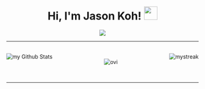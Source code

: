 <h1 align="center">Hi, I'm Jason Koh! <img src="https://media.giphy.com/media/hvRJCLFzcasrR4ia7z/giphy.gif" width="35"></h1>
<p align="center">
  <a href="https://github.com/DenverCoder1/readme-typing-svg"><img src="https://readme-typing-svg.herokuapp.com?lines=42+Kuala+Lumpur+Student;Always%20learning%20new%20things&center=true&width=500&height=50"></a>
</p>
<hr>
<br>
<img align="left" src="https://github-readme-stats.vercel.app/api?username=jasonkwm&include_all_commits=true&count_private=true&show_icons=true&layout=compact&theme=tokyonight" alt="my Github Stats"/>
<img align="right"src="https://github-readme-streak-stats.herokuapp.com/?user=jasonkwm&layout=compact&theme=tokyonight" alt="mystreak"/>
<p align="center"><img src="https://github-readme-stats.vercel.app/api/top-langs?username=jasonkwm&show_icons=true&locale=en&layout=compact&theme=tokyonight" alt="ovi" /></p>

<br>
<hr>
<br>

<!--
**jasonkwm/jasonkwm** is a ✨ _special_ ✨ repository because its `README.md` (this file) appears on your GitHub profile.

Here are some ideas to get you started:

- 🔭 I’m currently a student at [42 Kuala Lumpur](https://42kl.edu.my/)
- 🌱 I’m currently learning ...
- 👯 I’m looking to collaborate on ...
- 🤔 I’m looking for help with ...
- 💬 Ask me about ...
- 📫 How to reach me: ...
- 😄 Pronouns: ...
- ⚡ Fun fact: ...
-->
